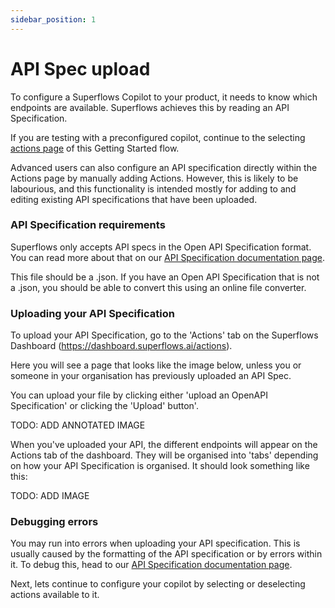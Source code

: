 ```yaml
---
sidebar_position: 1
---
```


# API Spec upload

To configure a Superflows Copilot to your product, it needs to know which endpoints are available. Superflows achieves this by reading an API Specification. 

If you are testing with a preconfigured copilot, continue to the selecting [actions page](./action-selection) of this Getting Started flow.

Advanced users can also configure an API specification directly within the Actions page by manually adding Actions. However, this is likely to be labourious, and this functionality is intended mostly for adding to and editing existing API specifications that have been uploaded.

### API Specification requirements

Superflows only accepts API specs in the Open API Specification format. You can read more about that on our [API Specification documentation page](./api-spec-requirements). 

This file should be a .json. If you have an Open API Specification that is not a .json, you should be able to convert this using an online file converter.

### Uploading your API Specification

To upload your API Specification, go to the 'Actions' tab on the Superflows Dashboard (https://dashboard.superflows.ai/actions).

Here you will see a page that looks like the image below, unless you or someone in your organisation has previously uploaded an API Spec.

You can upload your file by clicking either 'upload an OpenAPI Specification' or clicking the 'Upload' button'.

TODO: ADD ANNOTATED IMAGE

When you've uploaded your API, the different endpoints will appear on the Actions tab of the dashboard. They will be organised into 'tabs' depending on how your API Specification is organised. It should look something like this: 

TODO: ADD IMAGE

### Debugging errors

You may run into errors when uploading your API specification. This is usually caused by the formatting of the API specification or by errors within it. To debug this, head to our [API Specification documentation page](../api-spec-requirements).

Next, lets continue to configure your copilot by selecting or deselecting actions available to it. 
